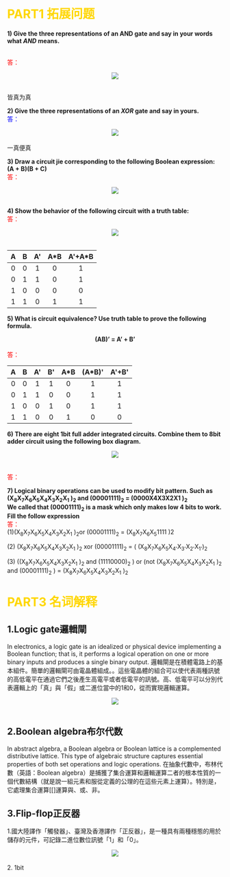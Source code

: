 # <font color="#FFD700" >PART1 拓展问题</font>

 **1) Give the three representations of an AND gate and say in your words what *AND* means.**
 
<br><font color="#FF0000" >答：</font><br>
<div style="text-align:center">
<img src="images/名词解析/5/1.png"/>
</div>
<br>

皆真为真

**2) Give the three representations of an *XOR* gate and say in yours.**
<br><font color="#
words what XOR meanFF0000" >答：</font><br>
<div style="text-align:center">
<img src="images/名词解析/5/2.png"/>
</div>
<br>
一真便真

**3) Draw a circuit jie corresponding to the following Boolean
expression: (A + B)(B + C)**
<br><font color="#FF0000" >答：</font><br>
<div style="text-align:center">
<img src="images/名词解析/5/3.png"/>
</div>
<br>

**4) Show the behavior of the following circuit with a truth table:**
<br><font color="#FF0000" >答：</font><br>


<div style="text-align:center">
<img src="images/名词解析/5/4.png"/>
</div>
<br>

|   A | B| A' | A\*B | A'+A*B |
|:---:|:-----:|:---------:|:---------:|:---------:|
|0|0|1|0|1
|0|1|1|0|1
|1|0|0|0|0
|1|1|0|1|1
     

**5) What is circuit equivalence? Use truth table to prove the
following formula.<br>**
**<center>(AB)’ = A’ + B’ </center>**
<br><font color="#FF0000" >答：</font><br>

|   A | B| A' |B'| A\*B |(A\*B)'| A'+B' |
|:---:|:-----:|:---------:|:---------:|:---------:|:---------:|:---------:|
|0|0|1|1|0|1|1
|0|1|1|0|0|1|1
|1|0|0|1|0|1|1
|1|1|0|0|1|0|0


**6) There are eight 1bit full adder integrated circuits. Combine them to 8bit adder
circuit using the following box diagram.**
<div style="text-align:center">
<img src="images/名词解析/5/5.png"/>
</div>
<br>
<br><font color="#FF0000" >答：</font><br>

**7) Logical binary operations can be used to modify bit pattern. Such as
(X<sub>8</sub>X<sub>7</sub>X<sub>6</sub>X<sub>5</sub>X<sub>4</sub>X<sub>3</sub>X<sub>2</sub>X<sub>1</sub>
)<sub>2</sub> and (00001111)<sub>2</sub> = (0000X4X3X2X1
)<sub>2</sub> <br>
We called that (00001111)<sub>2</sub>
is a mask which only makes low 4 bits to work.
Fill the follow expression**<br>
<font color="#FF0000" >答：<br></font>
(1)(X<sub>8</sub>X<sub>7</sub>X<sub>6</sub>X<sub>5</sub>X<sub>4</sub>X<sub>3</sub>X<sub>2</sub>X<sub>1</sub>
)<sub>2</sub>or (00001111)<sub>2</sub> = (X<sub>8</sub>X<sub>7</sub>X<sub>6</sub>X<sub>5</sub>1111 )2<br>

(2) (X<sub>8</sub>X<sub>7</sub>X<sub>6</sub>X<sub>5</sub>X<sub>4</sub>X<sub>3</sub>X<sub>2</sub>X<sub>1</sub>
)<sub>2</sub>
xor (00001111)<sub>2</sub> = ( (X<sub>8</sub>X<sub>7</sub>X<sub>6</sub>X<sub>5</sub>X<sub>4'</sub>X<sub>3'</sub>X<sub>2'</sub>X<sub>1'</sub>)<sub>2</sub><br>

(3) ((X<sub>8</sub>X<sub>7</sub>X<sub>6</sub>X<sub>5</sub>X<sub>4</sub>X<sub>3</sub>X<sub>2</sub>X<sub>1</sub>
)<sub>2</sub> and (11110000)<sub>2</sub> )
or (not (X<sub>8</sub>X<sub>7</sub>X<sub>6</sub>X<sub>5</sub>X<sub>4</sub>X<sub>3</sub>X<sub>2</sub>X<sub>1</sub>
)<sub>2</sub>
and (00001111)<sub>2</sub>
) = (X<sub>8</sub>X<sub>7</sub>X<sub>6</sub>X<sub>5</sub>X<sub>4</sub>X<sub>3</sub>X<sub>2</sub>X<sub>1</sub> )<sub>2</sub>

# <font color="#FFD700" >PART3 名词解释</font>
## 1.Logic gate邏輯閘
In electronics, a logic gate is an idealized or physical device implementing a Boolean function; that is, it performs a logical operation on one or more binary inputs and produces a single binary output. 
邏輯閘是在積體電路上的基本組件。簡單的邏輯閘可由電晶體組成。。這些電晶體的組合可以使代表兩種訊號的高低電平在通過它們之後產生高電平或者低電平的訊號。高、低電平可以分別代表邏輯上的「真」與「假」或二進位當中的1和0，從而實現邏輯運算。
<div style="text-align:center">
<img src="https://upload.wikimedia.org/wikipedia/commons/thumb/2/26/7400.jpg/270px-7400.jpg"/>
</div>
<br>

## 2.Boolean algebra布尔代数
In abstract algebra, a Boolean algebra or Boolean lattice is a complemented distributive lattice. This type of algebraic structure captures essential properties of both set operations and logic operations. 
在抽象代數中，布林代數（英語：Boolean algebra）是捕獲了集合運算和邏輯運算二者的根本性質的一個代數結構（就是說一組元素和服從定義的公理的在這些元素上運算）。特別是，它處理集合運算[[]運算與、或、非。

## 3.Flip-flop正反器
1.國大陸譯作「觸發器」、臺灣及香港譯作「正反器」，是一種具有兩種穩態的用於儲存的元件，可記錄二進位數位訊號「1」和「0」。
<div style="text-align:center">
<img src="https://upload.wikimedia.org/wikipedia/commons/thumb/a/a5/Transistor_Bistable_interactive_animated-en.svg/330px-Transistor_Bistable_interactive_animated-en.svg.png"/>
</div>
<br>
2. 1bit